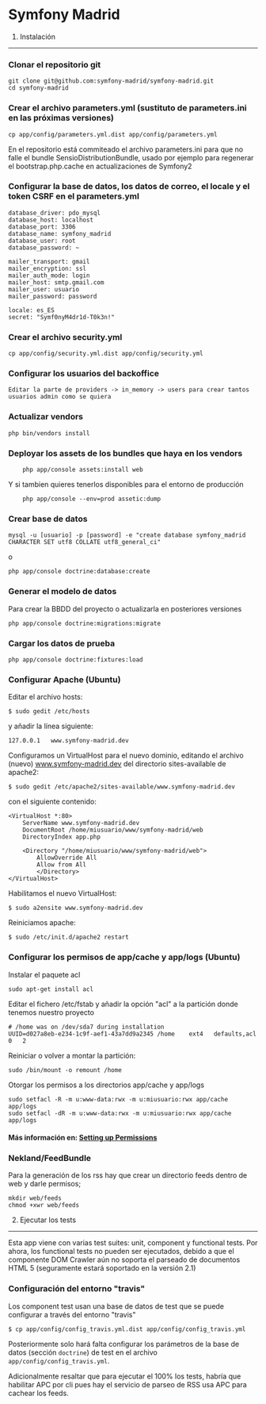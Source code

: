 Symfony Madrid
==============

1) Instalación
--------------------------------

### Clonar el repositorio git

    git clone git@github.com:symfony-madrid/symfony-madrid.git 
	cd symfony-madrid

### Crear el archivo parameters.yml (sustituto de parameters.ini en las próximas versiones)

	cp app/config/parameters.yml.dist app/config/parameters.yml

En el repositorio está commiteado el archivo parameters.ini para que no falle el bundle SensioDistributionBundle, usado por ejemplo para regenerar el bootstrap.php.cache en actualizaciones de Symfony2

### Configurar la base de datos, los datos de correo, el locale y el token CSRF en el parameters.yml

    database_driver: pdo_mysql
    database_host: localhost
    database_port: 3306
    database_name: symfony_madrid
    database_user: root
    database_password: ~

	mailer_transport: gmail
	mailer_encryption: ssl
	mailer_auth_mode: login
	mailer_host: smtp.gmail.com
	mailer_user: usuario
	mailer_password: password

    locale: es_ES
    secret: "Symf0nyM4dr1d-T0k3n!"

### Crear el archivo security.yml

    cp app/config/security.yml.dist app/config/security.yml

### Configurar los usuarios del backoffice

    Editar la parte de providers -> in_memory -> users para crear tantos usuarios admin como se quiera

### Actualizar vendors

	php bin/vendors install

### Deployar los assets de los bundles que haya en los vendors

        php app/console assets:install web

Y si tambien quieres tenerlos disponibles para el entorno de producción

        php app/console --env=prod assetic:dump

### Crear base de datos

	mysql -u [usuario] -p [password] -e "create database symfony_madrid CHARACTER SET utf8 COLLATE utf8_general_ci"

o

	php app/console doctrine:database:create

### Generar el modelo de datos

Para crear la BBDD del proyecto o actualizarla en posteriores versiones

	php app/console doctrine:migrations:migrate

### Cargar los datos de prueba

	php app/console doctrine:fixtures:load

### Configurar Apache (Ubuntu)

Editar el archivo hosts:

	$ sudo gedit /etc/hosts

y añadir la línea siguiente:

	127.0.0.1   www.symfony-madrid.dev

Configuramos un VirtualHost para el nuevo dominio, editando el archivo (nuevo) www.symfony-madrid.dev del directorio sites-available de apache2:

	$ sudo gedit /etc/apache2/sites-available/www.symfony-madrid.dev

con el siguiente contenido:

	<VirtualHost *:80>
		ServerName www.symfony-madrid.dev
		DocumentRoot /home/miusuario/www/symfony-madrid/web
		DirectoryIndex app.php
 
		<Directory "/home/miusuario/www/symfony-madrid/web">
	  		AllowOverride All
	  		Allow from All
			</Directory>
	</VirtualHost>

Habilitamos el nuevo VirtualHost:

	$ sudo a2ensite www.symfony-madrid.dev

Reiniciamos apache:

	$ sudo /etc/init.d/apache2 restart

### Configurar los permisos de app/cache y app/logs (Ubuntu)

Instalar el paquete acl

	sudo apt-get install acl

Editar el fichero /etc/fstab y añadir la opción "acl" a la partición donde tenemos nuestro proyecto

	# /home was on /dev/sda7 during installation
	UUID=d027a8eb-e234-1c9f-aef1-43a7dd9a2345 /home    ext4   defaults,acl   0   2

Reiniciar o volver a montar la partición:

	sudo /bin/mount -o remount /home

Otorgar los permisos a los directorios app/cache y app/logs

	sudo setfacl -R -m u:www-data:rwx -m u:miusuario:rwx app/cache app/logs
	sudo setfacl -dR -m u:www-data:rwx -m u:miusuario:rwx app/cache app/logs
 
#### Más información en: [Setting up Permissions](http://symfony.com/doc/current/book/installation.html#configuration-and-setup)

### Nekland/FeedBundle

Para la generación de los rss hay que crear un directorio feeds dentro de web y darle permisos;

	mkdir web/feeds
	chmod +xwr web/feeds

2) Ejecutar los tests
---------------------

Esta app viene con varias test suites: unit, component y functional tests. Por ahora, los
functional tests no pueden ser ejecutados, debido a que el componente DOM Crawler aún no
soporta el parseado de documentos HTML 5 (seguramente estará soportado en la versión 2.1)

### Configuración del entorno "travis"

Los component test usan una base de datos de test que se puede configurar a través del entorno
"travis"

    $ cp app/config/config_travis.yml.dist app/config/config_travis.yml

Posteriormente solo hará falta configurar los parámetros de la base de datos (sección
```doctrine```) de test en el archivo ```app/config/config_travis.yml```.

Adicionalmente resaltar que para ejecutar el 100% los tests, habría que habilitar APC por
cli pues hay el servicio de parseo de RSS usa APC para cachear los feeds.
